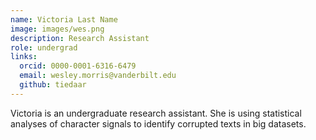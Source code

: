 ```yaml
---
name: Victoria Last Name
image: images/wes.png
description: Research Assistant
role: undergrad
links:
  orcid: 0000-0001-6316-6479
  email: wesley.morris@vanderbilt.edu
  github: tiedaar
---
```


Victoria is an undergraduate research assistant. She is using statistical analyses of character signals to identify corrupted texts in big datasets.
